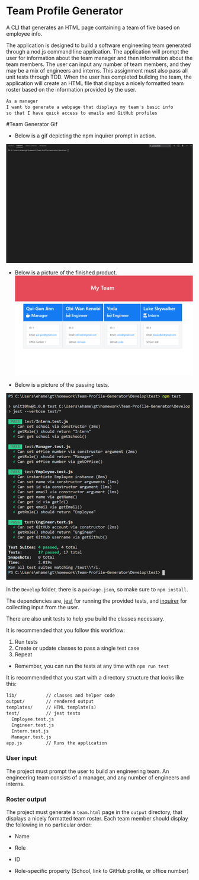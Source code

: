 # Team Profile Generator
A CLI that generates an HTML page containing a team of five based on employee info.

The application is designed to build a software engineering team generated through a nod.js command line application. The application will prompt the user for information about the team manager and then information about the team members. The user can input any number of team members, and they may be a mix of engineers and interns. This assignment must also pass all unit tests through TDD. When the user has completed building the team, the application will create an HTML file that displays a nicely formatted team roster based on the information provided by the user. 
```
As a manager
I want to generate a webpage that displays my team's basic info
so that I have quick access to emails and GitHub profiles
```

#Team Generator Gif
* Below is a gif depicting the npm inquirer prompt in action.

![gif](./Assets/img/Team.gif)


* Below is a picture of the finished product.
![deployed](./Assets/img/myTeam.PNG)



* Below is a picture of the passing tests.

![tdd](./Assets/img/npm-test-pass.PNG)

In the `Develop` folder, there is a `package.json`, so make sure to `npm install`.

The dependencies are, [jest](https://jestjs.io/) for running the provided tests, and [inquirer](https://www.npmjs.com/package/inquirer) for collecting input from the user.

There are also unit tests to help you build the classes necessary.

It is recommended that you follow this workflow:

1. Run tests
2. Create or update classes to pass a single test case
3. Repeat

* Remember, you can run the tests at any time with `npm run test`

It is recommended that you start with a directory structure that looks like this:

```
lib/           // classes and helper code
output/        // rendered output
templates/     // HTML template(s)
test/          // jest tests
  Employee.test.js
  Engineer.test.js
  Intern.test.js
  Manager.test.js
app.js         // Runs the application
```

### User input

The project must prompt the user to build an engineering team. An engineering
team consists of a manager, and any number of engineers and interns.

### Roster output

The project must generate a `team.html` page in the `output` directory, that displays a nicely formatted team roster. Each team member should display the following in no particular order:

  * Name

  * Role

  * ID

  * Role-specific property (School, link to GitHub profile, or office number)
